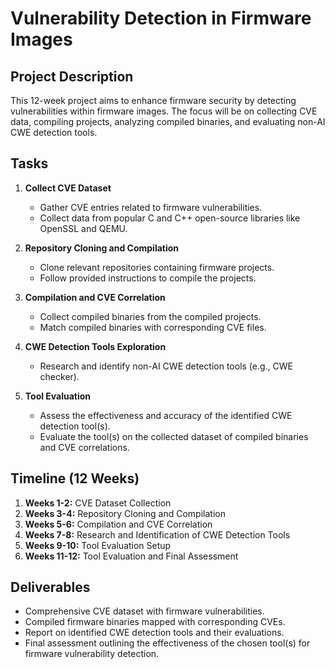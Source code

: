 # Vulnerability Detection in Firmware Images

## Project Description
This 12-week project aims to enhance firmware security by detecting vulnerabilities within firmware images. The focus will be on collecting CVE data, compiling projects, analyzing compiled binaries, and evaluating non-AI CWE detection tools.

## Tasks
1. **Collect CVE Dataset**
   - Gather CVE entries related to firmware vulnerabilities.
   - Collect data from popular C and C++ open-source libraries like OpenSSL and QEMU.

2. **Repository Cloning and Compilation**
   - Clone relevant repositories containing firmware projects.
   - Follow provided instructions to compile the projects.

3. **Compilation and CVE Correlation**
   - Collect compiled binaries from the compiled projects.
   - Match compiled binaries with corresponding CVE files.

4. **CWE Detection Tools Exploration**
   - Research and identify non-AI CWE detection tools (e.g., CWE checker).

5. **Tool Evaluation**
   - Assess the effectiveness and accuracy of the identified CWE detection tool(s).
   - Evaluate the tool(s) on the collected dataset of compiled binaries and CVE correlations.

## Timeline (12 Weeks)
1. **Weeks 1-2:** CVE Dataset Collection
2. **Weeks 3-4:** Repository Cloning and Compilation
3. **Weeks 5-6:** Compilation and CVE Correlation
4. **Weeks 7-8:** Research and Identification of CWE Detection Tools
5. **Weeks 9-10:** Tool Evaluation Setup
6. **Weeks 11-12:** Tool Evaluation and Final Assessment

## Deliverables
- Comprehensive CVE dataset with firmware vulnerabilities.
- Compiled firmware binaries mapped with corresponding CVEs.
- Report on identified CWE detection tools and their evaluations.
- Final assessment outlining the effectiveness of the chosen tool(s) for firmware vulnerability detection.
